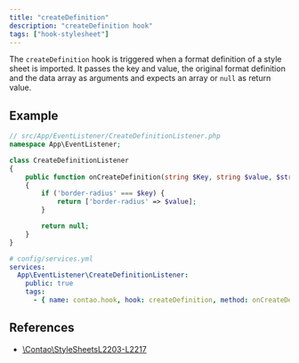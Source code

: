 ```yaml
---
title: "createDefinition"
description: "createDefinition hook"
tags: ["hook-stylesheet"]
---
```


The `createDefinition` hook is triggered when a format definition of a style 
sheet is imported. It passes the key and value, the original format definition 
and the data array as arguments and expects an array or `null` as return value.

## Example

```php
// src/App/EventListener/CreateDefinitionListener.php
namespace App\EventListener;

class CreateDefinitionListener
{
    public function onCreateDefinition(string $Key, string $value, $string $definition, array &$dataSet): ?array
    {
        if ('border-radius' === $key) {
            return ['border-radius' => $value];
        }

        return null;
    }
}
```

```yml
# config/services.yml
services:
  App\EventListener\CreateDefinitionListener:
    public: true
    tags:
      - { name: contao.hook, hook: createDefinition, method: onCreateDefinition }
```

## References

* [\Contao\StyleSheetsL2203-L2217](https://github.com/contao/contao/blob/4.7.6/core-bundle/src/Resources/contao/classes/StyleSheets.php#L2203-L2217)

